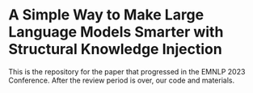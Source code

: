 # A Simple Way to Make Large Language Models Smarter with Structural Knowledge Injection
This is the repository for the paper that progressed in the EMNLP 2023 Conference. After the review period is over, our code and materials.
